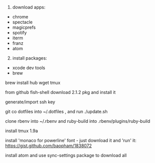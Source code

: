 1. download apps:
  - chrome
  - spectacle
  - magicprefs
  - spotify
  - iterm
  - franz
  - atom

2. install packages:
  - xcode dev tools
  - brew

brew install hub wget tmux 

from github fish-shell download 2.1.2 pkg and install it

generate/import ssh key

git co dotfiles into ~/.dotfiles , and run ./update.sh

clone rbenv into ~/.rbenv and ruby-build into .rbenv/plugins/ruby-build

install tmux 1.9a

install 'monaco for powerline' font - just download it and 'run' it: https://gist.github.com/baopham/1838072

install atom and use sync-settings package to download all
